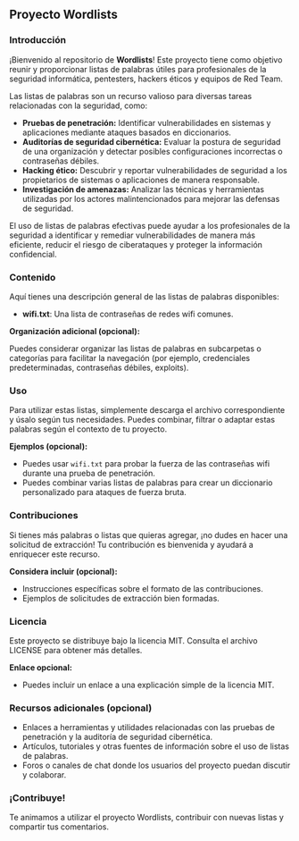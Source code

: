 ## Proyecto Wordlists  ##

### Introducción

¡Bienvenido al repositorio de **Wordlists**! Este proyecto tiene como objetivo reunir y proporcionar listas de palabras útiles para profesionales de la seguridad informática, pentesters, hackers éticos y equipos de Red Team. 

Las listas de palabras son un recurso valioso para diversas tareas relacionadas con la seguridad, como:

* **Pruebas de penetración:** Identificar vulnerabilidades en sistemas y aplicaciones mediante ataques basados en diccionarios.
* **Auditorías de seguridad cibernética:** Evaluar la postura de seguridad de una organización y detectar posibles configuraciones incorrectas o contraseñas débiles.
* **Hacking ético:** Descubrir y reportar vulnerabilidades de seguridad a los propietarios de sistemas o aplicaciones de manera responsable.
* **Investigación de amenazas:** Analizar las técnicas y herramientas utilizadas por los actores malintencionados para mejorar las defensas de seguridad.

El uso de listas de palabras efectivas puede ayudar a los profesionales de la seguridad a identificar y remediar vulnerabilidades de manera más eficiente, reducir el riesgo de ciberataques y proteger la información confidencial.


### Contenido

Aquí tienes una descripción general de las listas de palabras disponibles:

* **wifi.txt**: Una lista de contraseñas de redes wifi comunes.

**Organización adicional (opcional):**

Puedes considerar organizar las listas de palabras en subcarpetas o categorías para facilitar la navegación (por ejemplo, credenciales predeterminadas, contraseñas débiles, exploits).


### Uso

Para utilizar estas listas, simplemente descarga el archivo correspondiente y úsalo según tus necesidades. Puedes combinar, filtrar o adaptar estas palabras según el contexto de tu proyecto.

**Ejemplos (opcional):**

* Puedes usar `wifi.txt` para probar la fuerza de las contraseñas wifi durante una prueba de penetración.
* Puedes combinar varias listas de palabras para crear un diccionario personalizado para ataques de fuerza bruta.


### Contribuciones

Si tienes más palabras o listas que quieras agregar, ¡no dudes en hacer una solicitud de extracción! Tu contribución es bienvenida y ayudará a enriquecer este recurso.

**Considera incluir (opcional):**

* Instrucciones específicas sobre el formato de las contribuciones.
* Ejemplos de solicitudes de extracción bien formadas.


### Licencia

Este proyecto se distribuye bajo la licencia MIT. Consulta el archivo LICENSE para obtener más detalles.

**Enlace opcional:**

* Puedes incluir un enlace a una explicación simple de la licencia MIT.


### Recursos adicionales  (opcional)

* Enlaces a herramientas y utilidades relacionadas con las pruebas de penetración y la auditoría de seguridad cibernética.
* Artículos, tutoriales y otras fuentes de información sobre el uso de listas de palabras.
* Foros o canales de chat donde los usuarios del proyecto puedan discutir y colaborar.


### ¡Contribuye!

Te animamos a utilizar el proyecto Wordlists, contribuir con nuevas listas y compartir tus comentarios. 
